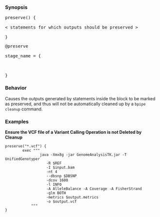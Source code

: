 ### Synopsis ###
<pre>preserve(<substring>) {<br>
< statements for which outputs should be preserved ><br>
}</pre>

<pre>@preserve<br>
stage_name = {<br>
<statements><br>
}</pre>

### Behavior ###
Causes the outputs generated by statements inside the block to be marked as preserved, and thus will not be automatically cleaned up by a `bpipe cleanup` command.

### Examples ###
**Ensure the VCF file of a Variant Calling Operation is not Deleted by Cleanup**

```
preserve("*.vcf") {
        exec """ 
                java -Xmx8g -jar GenomeAnalysisTK.jar -T UnifiedGenotyper 
                   -R $REF 
                   -I $input.bam 
                   -nt 4
                   --dbsnp $DBSNP 
                   -dcov 1600 
                   -l INFO 
                   -A AlleleBalance -A Coverage -A FisherStrand 
                   -glm BOTH
                   -metrics $output.metrics
                   -o $output.vcf
            """
}
```